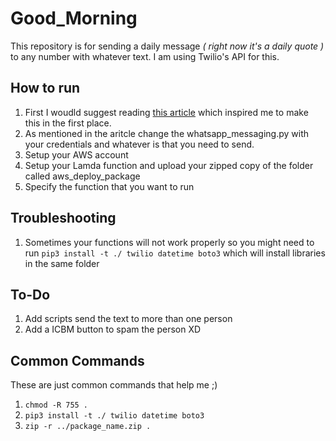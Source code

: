 # Good_Morning
This repository is for sending a daily message _( right now it's a daily quote )_ to any number with whatever text. I am using Twilio's API for this.

## How to run

1. First I woudld suggest reading [this article](https://betterprogramming.pub/i-wrote-a-script-to-whatsapp-my-parents-every-morning-in-just-20-lines-of-python-code-5d203c3b36c1) which inspired me to make this in the first place.
2. As mentioned in the aritcle change the whatsapp_messaging.py with your credentials and whatever is that you need to send. 
3. Setup your AWS account
4. Setup your Lamda function and upload your zipped copy of the folder called aws_deploy_package
5. Specify the function that you want to run 

## Troubleshooting

1. Sometimes your functions will not work properly so you might need to run `pip3 install -t ./ twilio datetime boto3` 
which will install libraries in the same folder

## To-Do

1. Add scripts send the text to more than one person 
2. Add a ICBM button to spam the person XD

## Common Commands 
These are just common commands that help me ;)

1. `chmod -R 755 .`
2. `pip3 install -t ./ twilio datetime boto3`
3. `zip -r ../package_name.zip .`
